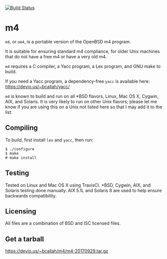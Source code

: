 [![Build Status](https://travis-ci.org/ibara/m4.svg?branch=master)](https://travis-ci.org/ibara/m4)

m4
==
`m4`, or `om4`, is a portable version of the OpenBSD m4 program.

It is suitable for ensuring standard m4 compliance, for older Unix machines
that do not have a free m4 or have a very old m4.

`m4` requires a C compiler, a Yacc program, a Lex program, and GNU make to
build.

If you need a Yacc program, a dependency-free `yacc` is available here:
https://devio.us/~bcallah/yacc/

`m4` is known to build and run on all *BSD flavors, Linux, Mac OS X, Cygwin,
AIX, and Solaris. It is very likely to run on other Unix flavors; please let
me know if you are using this on a Unix not listed here so that I may add it
to the list.

Compiling
---------
To build, first install `lex` and `yacc`, then run:
```
$ ./configure
$ make
# make install
```

Testing
-------
Tested on Linux and Mac OS X using TravisCI. *BSD, Cygwin, AIX, and Solaris
testing done manually. AIX 5.1L and Solaris 8 are used to help ensure
backwards compatibility.

Licensing
---------
All files are a combination of BSD and ISC licensed files.

Get a tarball
-------------
https://devio.us/~bcallah/m4/m4-20170929.tar.gz
